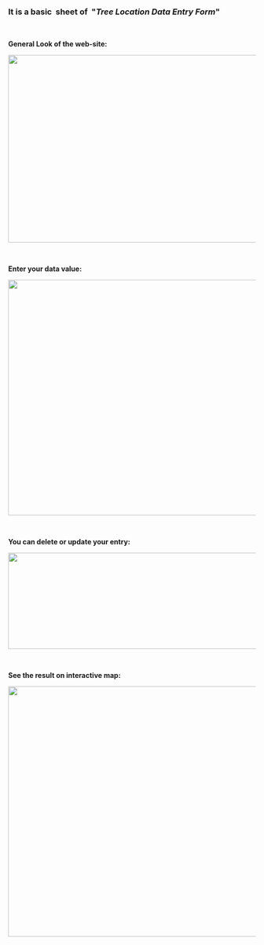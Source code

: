 <h3>It is a basic&nbsp; sheet of&nbsp; "<em>Tree Location Data Entry Form</em>"</h3>
<p>&nbsp;</p>
<p><strong>General Look of the web-site:</strong></p>
<p><img src="https://i.ibb.co/njDGx7V/ht4.png" alt="" width="777" height="382" /></p>
<p>&nbsp;</p>
<p><strong><img src="https://ibb.co/RcCFR3M" alt="" />Enter your data value:&nbsp;</strong></p>
<p><img src="https://i.ibb.co/r2X3ZLp/ht1.png" alt="" width="762" height="480" /></p>
<p>&nbsp;</p>
<p><strong>You can delete or update your entry:&nbsp;</strong></p>
<p><img src="https://ibb.co/3sLTFFM" alt="" /><img src="https://i.ibb.co/VNPLCCQ/ht2.png" alt="" width="874" height="196" /></p>
<p>&nbsp;</p>
<p><strong>See the result on interactive map:&nbsp;</strong></p>
<p><img src="https://i.ibb.co/58x2z2Z/ht3.png" alt="" width="1051" height="510" /></p>
